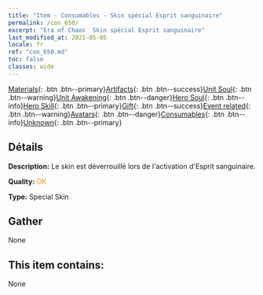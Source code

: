 ```yaml
---
title: "Item - Consumables - Skin spécial Esprit sanguinaire"
permalink: /con_650/
excerpt: "Era of Chaos  Skin spécial Esprit sanguinaire"
last_modified_at: 2021-05-05
locale: fr
ref: "con_650.md"
toc: false
classes: wide
---
```

 [Materials](/ItemsFR/){: .btn .btn--primary}[Artifacts](/ItemsFR/Artifacts/){: .btn .btn--success}[Unit Soul](/ItemsFR/UnitSoul/){: .btn .btn--warning}[Unit Awakening](/ItemsFR/UnitAwakening/){: .btn .btn--danger}[Hero Soul](/ItemsFR/HeroSoul/){: .btn .btn--info}[Hero Skill](/ItemsFR/HeroSkill/){: .btn .btn--primary}[Gift](/ItemsFR/Gift/){: .btn .btn--success}[Event related](/ItemsFR/Events/){: .btn .btn--warning}[Avatars](/ItemsFR/Avatars/){: .btn .btn--danger}[Consumables](/ItemsFR/Consumables/){: .btn .btn--info}[Unknown](/ItemsFR/Unknown/){: .btn .btn--primary}

## Détails
 **Description:** Le skin est déverrouillé lors de l'activation d'Esprit sanguinaire.

 **Quality:** <span style="color: #FF8C00">OK</span>

 **Type:** Special Skin

## Gather

  None

## This item contains:

  None

